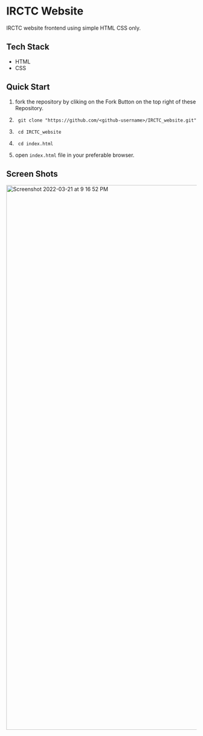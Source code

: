 # **IRCTC Website** 

IRCTC website frontend using simple HTML CSS only.

## **Tech Stack** 

- HTML
- CSS

## **Quick Start** 

1. fork the repository by cliking on the Fork Button on the top right of these Repository.

2. ```
    git clone "https://github.com/<github-username>/IRCTC_website.git"
    ```

3. ```
    cd IRCTC_website
    ```

4. ```
    cd index.html 
    ```
5. open ``` index.html ``` file in your preferable browser.

## **Screen Shots** 

<img width="1440" alt="Screenshot 2022-03-21 at 9 16 52 PM" src="https://user-images.githubusercontent.com/78725162/159298731-65974bab-fc31-4b2b-b9cc-8ac54c27b548.png">
